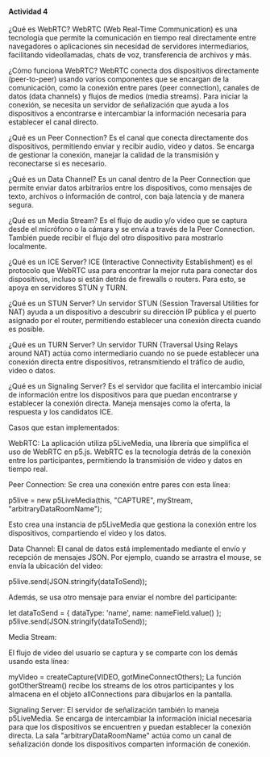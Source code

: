#### Actividad 4



¿Qué es WebRTC?
WebRTC (Web Real-Time Communication) es una tecnología que permite la comunicación en tiempo real directamente entre navegadores o aplicaciones sin necesidad de servidores intermediarios, facilitando videollamadas, 
chats de voz, transferencia de archivos y más.

¿Cómo funciona WebRTC?
WebRTC conecta dos dispositivos directamente (peer-to-peer) usando varios componentes que se encargan de la comunicación, como la conexión entre pares (peer connection), canales de datos (data channels) y 
flujos de medios (media streams). Para iniciar la conexión, se necesita un servidor de señalización que ayuda a los dispositivos a encontrarse e intercambiar la información necesaria para establecer el canal directo.

¿Qué es un Peer Connection?
Es el canal que conecta directamente dos dispositivos, permitiendo enviar y recibir audio, video y datos. Se encarga de gestionar la conexión, manejar la calidad de la transmisión y reconectarse si es necesario.

¿Qué es un Data Channel?
Es un canal dentro de la Peer Connection que permite enviar datos arbitrarios entre los dispositivos, como mensajes de texto, archivos o información de control, con baja latencia y de manera segura.

¿Qué es un Media Stream?
Es el flujo de audio y/o video que se captura desde el micrófono o la cámara y se envía a través de la Peer Connection. También puede recibir el flujo del otro dispositivo para mostrarlo localmente.

¿Qué es un ICE Server?
ICE (Interactive Connectivity Establishment) es el protocolo que WebRTC usa para encontrar la mejor ruta para conectar dos dispositivos, incluso si están detrás de firewalls o routers. Para esto, se apoya en 
servidores STUN y TURN.

¿Qué es un STUN Server?
Un servidor STUN (Session Traversal Utilities for NAT) ayuda a un dispositivo a descubrir su dirección IP pública y el puerto asignado por el router, permitiendo establecer una conexión directa cuando es posible.

¿Qué es un TURN Server?
Un servidor TURN (Traversal Using Relays around NAT) actúa como intermediario cuando no se puede establecer una conexión directa entre dispositivos, retransmitiendo el tráfico de audio, video o datos.

¿Qué es un Signaling Server?
Es el servidor que facilita el intercambio inicial de información entre los dispositivos para que puedan encontrarse y establecer la conexión directa. Maneja mensajes como la oferta, la respuesta y los candidatos ICE.






Casos que estan implementados:

WebRTC:
La aplicación utiliza p5LiveMedia, una librería que simplifica el uso de WebRTC en p5.js. WebRTC es la tecnología detrás de la conexión entre los participantes, permitiendo la transmisión de video y datos en tiempo real.

Peer Connection:
Se crea una conexión entre pares con esta línea:


p5live = new p5LiveMedia(this, "CAPTURE", myStream, "arbitraryDataRoomName");

Esto crea una instancia de p5LiveMedia que gestiona la conexión entre los dispositivos, compartiendo el video y los datos.

Data Channel:
El canal de datos está implementado mediante el envío y recepción de mensajes JSON. Por ejemplo, cuando se arrastra el mouse, se envía la ubicación del video:


p5live.send(JSON.stringify(dataToSend));

Además, se usa otro mensaje para enviar el nombre del participante:


let dataToSend = {
  dataType: 'name',
  name: nameField.value()
};
p5live.send(JSON.stringify(dataToSend));

Media Stream:

El flujo de video del usuario se captura y se comparte con los demás usando esta línea:


myVideo = createCapture(VIDEO, gotMineConnectOthers);
La función gotOtherStream() recibe los streams de los otros participantes y los almacena en el objeto allConnections para dibujarlos en la pantalla.

Signaling Server:
El servidor de señalización también lo maneja p5LiveMedia. Se encarga de intercambiar la información inicial necesaria para que los dispositivos se encuentren y puedan establecer la conexión directa. 
La sala "arbitraryDataRoomName" actúa como un canal de señalización donde los dispositivos comparten información de conexión.























